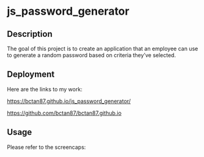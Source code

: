 # js_password_generator

## Description
The goal of this project is to create an application that an employee can use to generate a random password based on criteria they’ve selected.

## Deployment
Here are the links to my work:

https://bctan87.github.io/js_password_generator/

https://github.com/bctan87/bctan87.github.io

## Usage
Please refer to the screencaps:

